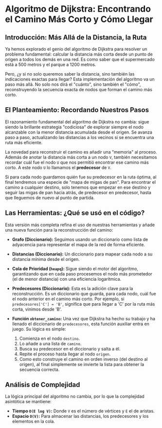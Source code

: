 # Algoritmo de Dijkstra: Encontrando el Camino Más Corto y Cómo Llegar

## Introducción: Más Allá de la Distancia, la Ruta
Ya hemos explorado el genio del algoritmo de Dijkstra para resolver un problema fundamental: calcular la distancia más corta desde un punto de origen a todos los demás en una red. Es como saber que el supermercado está a 500 metros y el parque a 1200 metros.

Pero, ¿y si no solo queremos saber la distancia, sino también las indicaciones exactas para llegar? Esta implementación del algoritmo va un paso más allá. No solo nos dirá el "cuánto", sino también el "cómo", reconstruyendo la secuencia exacta de nodos que forman el camino más corto.

## El Planteamiento: Recordando Nuestros Pasos
El razonamiento fundamental del algoritmo de Dijkstra no cambia: sigue siendo la brillante estrategia "codiciosa" de explorar siempre el nodo alcanzable con la menor distancia acumulada desde el origen. Se avanza paso a paso, actualizando las distancias a los vecinos si se encuentra una ruta más eficiente.

La novedad para reconstruir el camino es añadir una "memoria" al proceso. Además de anotar la distancia más corta a un nodo `V`, también necesitamos recordar cuál fue el nodo `U` que nos permitió encontrar ese camino más corto. A este nodo `U` lo llamamos el **predecesor** de `V`.

Si para cada nodo guardamos quién fue su predecesor en la ruta óptima, al final tendremos una especie de "mapa de migas de pan". Para encontrar el camino a cualquier destino, solo tenemos que empezar en ese destino y seguir las migas de pan hacia atrás, de predecesor en predecesor, hasta que lleguemos de nuevo al punto de partida.

## Las Herramientas: ¿Qué se usó en el código?
Esta versión más completa refina el uso de nuestras herramientas y añade una nueva función para la reconstrucción del camino:

* **Grafo (Diccionario):** Seguimos usando un diccionario como lista de adyacencia para representar el mapa de la red de forma eficiente.

* **Distancias (Diccionario):** Un diccionario para mapear cada nodo a su distancia mínima desde el origen.

* **Cola de Prioridad (`heapq`):** Sigue siendo el motor del algoritmo, garantizando que en cada paso procesemos el nodo más prometedor (el de menor distancia) con una eficiencia logarítmica.

* **Predecesores (Diccionario):** Esta es la adición clave para la reconstrucción. Es un diccionario que guarda, para cada nodo, cuál fue el nodo anterior en el camino más corto. Por ejemplo, si `predecesores['C'] = 'B'`, significa que para llegar a 'C' por la ruta más corta, vinimos desde 'B'.

* **Función `obtener_camino`:** Una vez que Dijkstra ha hecho su trabajo y ha llenado el diccionario de `predecesores`, esta función auxiliar entra en juego. Su lógica es simple:
    1.  Comienza en el nodo `destino`.
    2.  Lo añade a una lista de `camino`.
    3.  Busca su predecesor en el diccionario y salta a él.
    4.  Repite el proceso hasta llegar al nodo `origen`.
    5.  Como esto construye el camino en orden inverso (del destino al origen), al final simplemente se invierte la lista para obtener la secuencia correcta.

## Análisis de Complejidad
La lógica principal del algoritmo no cambia, por lo que la complejidad asintótica se mantiene:

* **Tiempo `O(E log V)`:** Donde `V` es el número de vértices y `E` el de aristas.
* **Espacio `O(V)`:** Para almacenar las distancias, los predecesores y los elementos en la cola.

